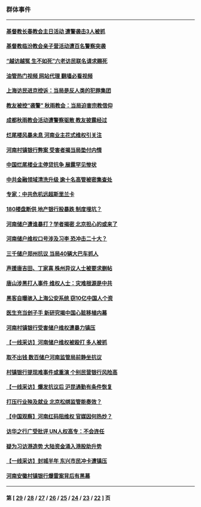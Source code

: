### 群体事件
---
#### [基督教长春教会主日活动 遭警袭击3人被抓](../../pages/ncid279/n13806935.md?08212045) 
#### [基督教临汾教会亲子营活动遭百名警察突袭](../../pages/ncid279/n13806527.md?08212045) 
#### [“越访越冤 生不如死”六老访民联名请求赐死](../../pages/ncid279/n13805907.md?08212045) 
#### [油管热门视频 网站代理 翻墙必看视频](http://209.222.30.114:81/youtube.html?08212045)
#### [上海访民进京控诉：当局是反人类的犯罪集团](../../pages/ncid279/n13803858.md?08212045) 
#### [教友被控“袭警” 秋雨教会：当局迫害宗教信仰](../../pages/ncid279/n13803563.md?08212045) 
#### [成都秋雨教会活动遭警察驱散 教友披露经过](../../pages/ncid279/n13802541.md?08212045) 
#### [烂尾楼风暴未息 河南业主花式维权引关注](../../pages/ncid279/n13794519.md?08212045) 
#### [河南村镇银行弊案 受害者揭当局垫付内情](../../pages/ncid279/n13791990.md?08212045) 
#### [中国烂尾楼业主停贷抗争 展露罕见惨状](../../pages/ncid279/n13787794.md?08212045) 
#### [中共金融领域清洗升级 逾十名高管被密集查处](../../pages/ncid279/n13782694.md?08212045) 
#### [专家：中共危机远超斯里兰卡](../../pages/ncid279/n13782248.md?08212045) 
#### [180楼盘断供 地产银行股暴跌 制度埋坑？](../../pages/ncid279/n13780778.md?08212045) 
#### [河南储户遭谁暴打？学者揭密 北京担心的或来了](../../pages/ncid279/n13779407.md?08212045) 
#### [河南储户维权口号涉及习李 恐冲击二十大？](../../pages/ncid279/n13778148.md?08212045) 
#### [三千储户郑州抗议 当局40辆大巴车抓人](../../pages/ncid279/n13777593.md?08212045) 
#### [声援唐吉田、丁家喜 株州异议人士被要求删帖](../../pages/ncid279/n13775534.md?08212045) 
#### [唐山涉黑打人事件 维权人士：灾难根源是中共](../../pages/ncid279/n13773534.md?08212045) 
#### [黑客自曝骇入上海公安系统 窃10亿中国人个资](../../pages/ncid279/n13773395.md?08212045) 
#### [医生充当刽子手 新研究揭中国心脏移植内幕](../../pages/ncid279/n13772291.md?08212045) 
#### [河南村镇银行受害储户维权遭暴力镇压](../../pages/ncid279/n13770841.md?08212045) 
#### [【一线采访】河南储户维权被殴打 多人被抓](../../pages/ncid279/n13768629.md?08212045) 
#### [取不出钱 数百储户河南监管局前静坐抗议](../../pages/ncid279/n13767198.md?08212045) 
#### [村镇银行提现难事件或重演 个别民营银行风险高](../../pages/ncid279/n13764495.md?08212045) 
#### [【一线采访】爆发抗议后 沪昆通勤有条件恢复](../../pages/ncid279/n13763504.md?08212045) 
#### [打压行业殃及就业 北京松绑监管能奏效？](../../pages/ncid279/n13761130.md?08212045) 
#### [【中国观察】河南红码阻维权 官媒因何热炒？](../../pages/ncid279/n13760146.md?08212045) 
#### [访华之行广受批评 UN人权高专：不会连任](../../pages/ncid279/n13758655.md?08212045) 
#### [疑为习访港造势 大陆资金涌入港股助升势](../../pages/ncid279/n13756127.md?08212045) 
#### [【一线采访】封城半年 东兴市民冲卡遭镇压](../../pages/ncid279/n13754277.md?08212045) 
#### [河南安徽村镇银行爆雷案背后有黑幕](../../pages/ncid279/n13754230.md?08212045) 

---
#### 第 [ [29](./29.md?08212045) / [28](./28.md?08212045) / [27](./27.md?08212045) / [26](./26.md?08212045) / [25](./25.md?08212045) / [24](./24.md?08212045) / [23](./23.md?08212045) / [22](./22.md?08212045) ] 页
